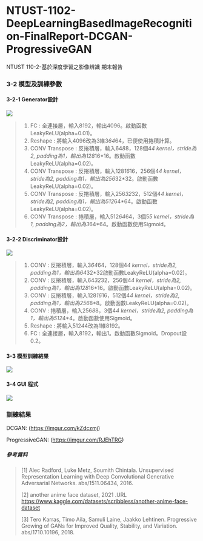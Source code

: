 # NTUST-1102-DeepLearningBasedImageRecognition-FinalReport-DCGAN-ProgressiveGAN
NTUST 110-2-基於深度學習之影像辨識 期末報告

### 3-2 模型及訓練參數
#### 3-2-1 Generator設計
![]( https://i.imgur.com/o4lAnBg.png )
>  1. FC : 全連接層，輸入8192，輸出4096。啟動函數LeakyReLU(alpha=0.01)。
>  2. Reshape : 將輸入4096改為3維3*64*64，已便使用捲積計算。
>  3. CONV Transpose : 反捲積層，輸入64*8*8，128個4*4 kernel，stride為2, padding為1，輸出為128*16*16。啟動函數LeakyReLU(alpha=0.02)。
>  4. CONV Transpose : 反捲積層，輸入128*16*16，256個4*4 kernel，stride為2, padding為1，輸出為256*32*32。啟動函數LeakyReLU(alpha=0.02)。
>  5. CONV Transpose : 反捲積層，輸入256*32*32，512個4*4 kernel，stride為2, padding為1，輸出為512*64*64。啟動函數LeakyReLU(alpha=0.02)。
>  6. CONV Transpose : 捲積層，輸入512*64*64，3個5*5 kernel，stride為1, padding為2，輸出為3*64*64。啟動函數使用Sigmoid。
#### 3-2-2 Discriminator設計
![]( https://i.imgur.com/GUdvRsG.png )
>  1. CONV : 反捲積層，輸入3*64*64，128個4*4 kernel，stride為2, padding為1，輸出為64*32*32啟動函數LeakyReLU(alpha=0.02)。
>  2. CONV : 反捲積層，輸入64*32*32，256個4*4 kernel，stride為2, padding為1，輸出為128*16*16。啟動函數LeakyReLU(alpha=0.02)。
>  3. CONV : 反捲積層，輸入128*16*16，512個4*4 kernel，stride為2, padding為1，輸出為256*8*8。啟動函數LeakyReLU(alpha=0.02)。
>  4. CONV : 捲積層，輸入256*8*8，3個4*4 kernel，stride為2, padding為1，輸出為512*4*4。啟動函數使用Sigmoid。
>  5. Reshape : 將輸入512*4*4改為1維8192。
>  6. FC : 全連接層，輸入8192，輸出1。啟動函數Sigmoid。Dropout設0.2。
#### 3-3 模型訓練結果
![]( https://i.imgur.com/uXNPxDy.png )

#### 3-4 GUI 程式
![]( https://i.imgur.com/BcqZ05V.png )

### 訓練結果
DCGAN:
(https://imgur.com/kZdczmj)

ProgressiveGAN:
(https://imgur.com/RJEhTRG)



##### 參考資料
>[1] Alec Radford, Luke Metz, Soumith Chintala. Unsupervised Representation Learning with Deep Convolutional Generative Adversarial Networks. abs/1511.06434, 2016.
>
>[2] another anime face dataset, 2021 .URL https://www.kaggle.com/datasets/scribbless/another-anime-face-dataset
>
>[3] Tero Karras, Timo Aila, Samuli Laine, Jaakko Lehtinen. Progressive Growing of GANs for Improved Quality, Stability, and Variation. abs/1710.10196, 2018.

